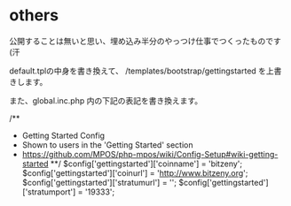 # others

公開することは無いと思い、埋め込み半分のやっつけ仕事でつくったものです(汗

default.tplの中身を書き換えて、
/templates/bootstrap/gettingstarted
を上書きします。

また、global.inc.php 内の下記の表記を書き換えます。

  /**
  * Getting Started Config
  *  Shown to users in the 'Getting Started' section
  *   https://github.com/MPOS/php-mpos/wiki/Config-Setup#wiki-getting-started
  **/
  $config['gettingstarted']['coinname'] = 'bitzeny';
  $config['gettingstarted']['coinurl'] = 'http://www.bitzeny.org';
  $config['gettingstarted']['stratumurl'] = '';
  $config['gettingstarted']['stratumport'] = '19333';
